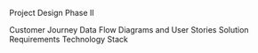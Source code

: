 Project Design Phase II

Customer Journey
Data Flow Diagrams and User Stories
Solution Requirements
Technology Stack

